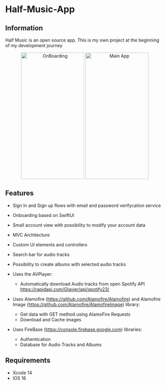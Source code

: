 # Half-Music-App

## Information

Half Music is an open source app. 
This is my own project at the beginning of my development journey

<p align="center">
<img src="https://user-images.githubusercontent.com/110229952/202712486-002ca097-bb4b-4368-8c80-69d7b17612b2.gif" alt="OnBoarding" width="200px" height="400px">
  <img src="https://user-images.githubusercontent.com/110229952/203529956-5b9f9b43-3e1e-45c4-9f04-5f1b025f9851.gif" alt="Main App" width="200px" height="400px">
 
## Features

- Sign In and Sign up flows with email and password verifycation service
- Onboarding based on SwiftUI
- Small account view with possibility to modify your account data
- MVC Architecture
- Custom UI elements and controllers
- Search bar for audio tracks
- Possibility to create albums with selected audio tracks
- Uses the AVPlayer:
  * Automatically download Audio tracks from open Spotify API https://rapidapi.com/Glavier/api/spotify23/
- Uses Alamofire (https://github.com/Alamofire/Alamofire) and Alamofire Image (https://github.com/Alamofire/AlamofireImage) library:
  * Get data with GET method using AlamoFire Requests
  * Download and Cache images

- Uses FireBase (https://console.firebase.google.com) libraries:
  * Authentication
  * Database for Audio Tracks and Albums

## Requirements

- Xcode 14
- IOS 16
